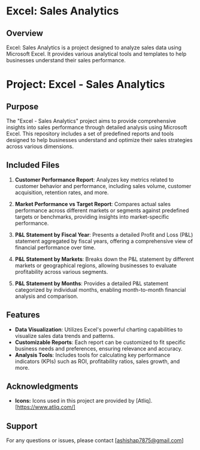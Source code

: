 
# Excel: Sales Analytics

## Overview

Excel: Sales Analytics is a project designed to analyze sales data using Microsoft Excel. It provides various analytical tools and templates to help businesses understand their sales performance.

# Project: Excel - Sales Analytics

## Purpose

The "Excel - Sales Analytics" project aims to provide comprehensive insights into sales performance through detailed analysis using Microsoft Excel. This repository includes a set of predefined reports and tools designed to help businesses understand and optimize their sales strategies across various dimensions.

## Included Files

1. **Customer Performance Report**: Analyzes key metrics related to customer behavior and performance, including sales volume, customer acquisition, retention rates, and more.

2. **Market Performance vs Target Report**: Compares actual sales performance across different markets or segments against predefined targets or benchmarks, providing insights into market-specific performance.

3. **P&L Statement by Fiscal Year**: Presents a detailed Profit and Loss (P&L) statement aggregated by fiscal years, offering a comprehensive view of financial performance over time.

4. **P&L Statement by Markets**: Breaks down the P&L statement by different markets or geographical regions, allowing businesses to evaluate profitability across various segments.

5. **P&L Statement by Months**: Provides a detailed P&L statement categorized by individual months, enabling month-to-month financial analysis and comparison.

## Features

- **Data Visualization**: Utilizes Excel's powerful charting capabilities to visualize sales data trends and patterns.
- **Customizable Reports**: Each report can be customized to fit specific business needs and preferences, ensuring relevance and accuracy.
- **Analysis Tools**: Includes tools for calculating key performance indicators (KPIs) such as ROI, profitability ratios, sales growth, and more.



## Acknowledgments

- **Icons:** Icons used in this project are provided by [Atliq].[https://www.atliq.com/]

## Support

For any questions or issues, please contact [ashishap7875@gmail.com]


